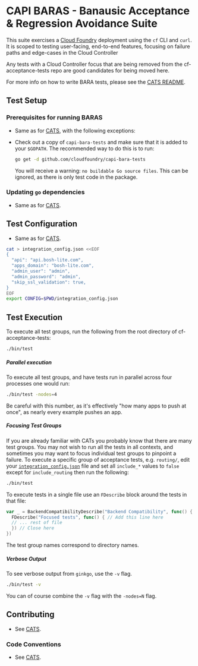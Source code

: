 # CAPI BARAS - Banausic Acceptance & Regression Avoidance Suite
This suite exercises a [Cloud Foundry](https://github.com/cloudfoundry/cf-deployment)
deployment using the `cf` CLI and `curl`.
It is scoped to testing user-facing,
end-to-end features, 
focusing on failure paths and edge-cases in the Cloud Controller

Any tests with a Cloud Controller focus
that are being removed from the cf-acceptance-tests repo are
good candidates for being moved here.

For more info on how to write BARA tests, please see the 
[CATS README](https://github.com/cloudfoundry/cf-acceptance-tests).

## Test Setup
### Prerequisites for running BARAS

- Same as for [CATS](https://github.com/cloudfoundry/cf-acceptance-tests),
  with the following exceptions:

- Check out a copy of `capi-bara-tests`
  and make sure that it is added to your `$GOPATH`.
  The recommended way to do this is to run:

  ```bash
  go get -d github.com/cloudfoundry/capi-bara-tests
  ```

  You will receive a warning:
  `no buildable Go source files`.
  This can be ignored, as there is only test code in the package.

### Updating `go` dependencies
- Same as for [CATS](https://github.com/cloudfoundry/cf-acceptance-tests).

## Test Configuration
- Same as for [CATS](https://github.com/cloudfoundry/cf-acceptance-tests).

```bash
cat > integration_config.json <<EOF
{
  "api": "api.bosh-lite.com",
  "apps_domain": "bosh-lite.com",
  "admin_user": "admin",
  "admin_password": "admin",
  "skip_ssl_validation": true,
}
EOF
export CONFIG=$PWD/integration_config.json
```

## Test Execution
To execute all test groups, run the following from the root directory of cf-acceptance-tests:
```bash
./bin/test
```

##### Parallel execution
To execute all test groups, and have tests run in parallel across four processes one would run:

```bash
./bin/test -nodes=4
```

Be careful with this number, as it's effectively "how many apps to push at once", as nearly every example pushes an app.


##### Focusing Test Groups
If you are already familiar with CATs you probably know that there are many test groups. You may not wish to run all the tests in all contexts, and sometimes you may want to focus individual test groups to pinpoint a failure. To execute a specific group of acceptance tests, e.g. `routing/`, edit your [`integration_config.json`](#test-configuration) file and set all `include_*` values to `false` except for `include_routing` then run the following:

```bash
./bin/test
```

To execute tests in a single file use an `FDescribe` block around the tests in that file:
```go
var _ = BackendCompatibilityDescribe("Backend Compatibility", func() {
  FDescribe("Focused tests", func() { // Add this line here
  // ... rest of file
  }) // Close here
})

```

The test group names correspond to directory names.

##### Verbose Output
To see verbose output from `ginkgo`, use the `-v` flag.

```bash
./bin/test -v
```

You can of course combine the `-v` flag with the `-nodes=N` flag.

## Contributing

- See [CATS](https://github.com/cloudfoundry/cf-acceptance-tests).

### Code Conventions

- See [CATS](https://github.com/cloudfoundry/cf-acceptance-tests).

